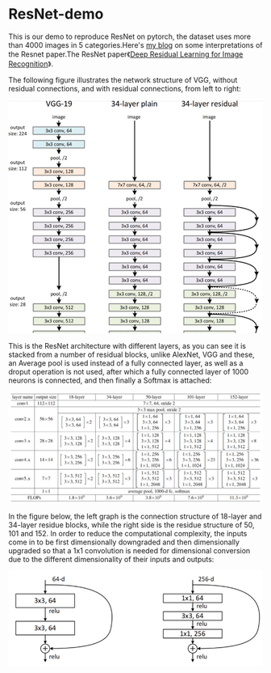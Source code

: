 # ResNet-demo
This is our demo to reproduce ResNet on pytorch, the dataset uses more than 4000 images in 5 categories.Here's [my blog](https://www.cnblogs.com/Hjxin02AIsharing-Wust/p/17541936.html) on some interpretations of the Resnet paper.The ResNet paper《[Deep Residual Learning for Image Recognition](https://arxiv.org/abs/1512.03385)》.

The following figure illustrates the network structure of VGG, without residual connections, and with residual connections, from left to right:

![image](https://github.com/Hjxin02AIsharing-Wust/ResNet-demo/blob/main/image_texture/ResNet3.png)

This is the ResNet architecture with different layers, as you can see it is stacked from a number of residual blocks, unlike AlexNet, VGG and these, an Average pool is used instead of a fully connected layer, as well as a droput operation is not used, after which a fully connected layer of 1000 neurons is connected, and then finally a Softmax is attached:

![image](https://github.com/Hjxin02AIsharing-Wust/ResNet-demo/blob/main/image_texture/ResNet4.png)

In the figure below, the left graph is the connection structure of 18-layer and 34-layer residue blocks, while the right side is the residue structure of 50, 101 and 152. In order to reduce the computational complexity, the inputs come in to be first dimensionally downgraded and then dimensionally upgraded so that a 1x1 convolution is needed for dimensional conversion due to the different dimensionality of their inputs and outputs:

![image](https://github.com/Hjxin02AIsharing-Wust/ResNet-demo/blob/main/image_texture/ResNet5.png)






